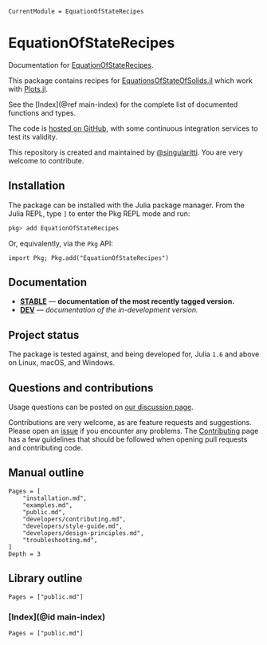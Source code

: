 ```@meta
CurrentModule = EquationOfStateRecipes
```

# EquationOfStateRecipes

Documentation for [EquationOfStateRecipes](https://github.com/MineralsCloud/EquationOfStateRecipes.jl).

This package contains recipes for
[EquationsOfStateOfSolids.jl](https://github.com/MineralsCloud/EquationsOfStateOfSolids.jl)
which work with [Plots.jl](https://github.com/JuliaPlots/Plots.jl).

See the [Index](@ref main-index) for the complete list of documented functions
and types.

The code is [hosted on GitHub](https://github.com/MineralsCloud/EquationOfStateRecipes.jl),
with some continuous integration services to test its validity.

This repository is created and maintained by [@singularitti](https://github.com/singularitti).
You are very welcome to contribute.

## Installation

The package can be installed with the Julia package manager.
From the Julia REPL, type `]` to enter the Pkg REPL mode and run:

```julia
pkg> add EquationOfStateRecipes
```

Or, equivalently, via the `Pkg` API:

```@repl
import Pkg; Pkg.add("EquationOfStateRecipes")
```

## Documentation

- [**STABLE**](https://MineralsCloud.github.io/EquationOfStateRecipes.jl/stable) — **documentation of the most recently tagged version.**
- [**DEV**](https://MineralsCloud.github.io/EquationOfStateRecipes.jl/dev) — _documentation of the in-development version._

## Project status

The package is tested against, and being developed for, Julia `1.6` and above on Linux,
macOS, and Windows.

## Questions and contributions

Usage questions can be posted on
[our discussion page](https://github.com/MineralsCloud/EquationOfStateRecipes.jl/discussions).

Contributions are very welcome, as are feature requests and suggestions. Please open an
[issue](https://github.com/MineralsCloud/EquationOfStateRecipes.jl/issues)
if you encounter any problems. The [Contributing](@ref) page has
a few guidelines that should be followed when opening pull requests and contributing code.

## Manual outline

```@contents
Pages = [
    "installation.md",
    "examples.md",
    "public.md",
    "developers/contributing.md",
    "developers/style-guide.md",
    "developers/design-principles.md",
    "troubleshooting.md",
]
Depth = 3
```

## Library outline

```@contents
Pages = ["public.md"]
```

### [Index](@id main-index)

```@index
Pages = ["public.md"]
```
